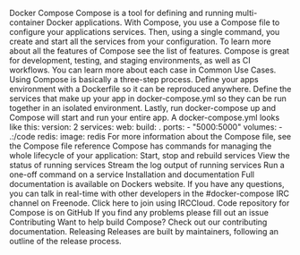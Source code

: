 Docker Compose Compose is a tool for defining and running multi-container Docker applications. With Compose, you use a Compose file to configure your applications services. Then, using a single command, you create and start all the services from your configuration. To learn more about all the features of Compose see the list of features. Compose is great for development, testing, and staging environments, as well as CI workflows. You can learn more about each case in Common Use Cases. Using Compose is basically a three-step process. Define your apps environment with a Dockerfile so it can be reproduced anywhere. Define the services that make up your app in docker-compose.yml so they can be run together in an isolated environment. Lastly, run docker-compose up and Compose will start and run your entire app. A docker-compose.yml looks like this: version: 2 services: web: build: . ports: - "5000:5000" volumes: - .:/code redis: image: redis For more information about the Compose file, see the Compose file reference Compose has commands for managing the whole lifecycle of your application: Start, stop and rebuild services View the status of running services Stream the log output of running services Run a one-off command on a service Installation and documentation Full documentation is available on Dockers website. If you have any questions, you can talk in real-time with other developers in the #docker-compose IRC channel on Freenode. Click here to join using IRCCloud. Code repository for Compose is on GitHub If you find any problems please fill out an issue Contributing Want to help build Compose? Check out our contributing documentation. Releasing Releases are built by maintainers, following an outline of the release process.